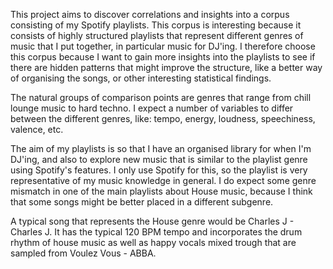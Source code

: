This project aims to discover correlations and insights into a corpus consisting of my Spotify playlists. This corpus is interesting because it consists of highly structured playlists that represent different genres of music that I put together, in particular music for DJ'ing. I therefore choose this corpus because I want to gain more insights into the playlists to see if there are hidden patterns that might improve the structure, like a better way of organising the songs, or other interesting statistical findings.

The natural groups of comparison points are genres that range from chill lounge music to hard techno. I expect a number of variables to differ between the different genres, like: tempo, energy, loudness, speechiness, valence, etc.

The aim of my playlists is so that I have an organised library for when I'm DJ'ing, and also to explore new music that is similar to the playlist genre using Spotify's features. I only use Spotify for this, so the playlist is very representative of my music knowledge in general. I do expect some genre mismatch in one of the main playlists about House music, because I think that some songs might be better placed in a different subgenre. 

A typical song that represents the House genre would be Charles J - Charles J. It has the typical 120 BPM tempo and incorporates the drum rhythm of house music as well as happy vocals mixed trough that are sampled from Voulez Vous - ABBA. 
